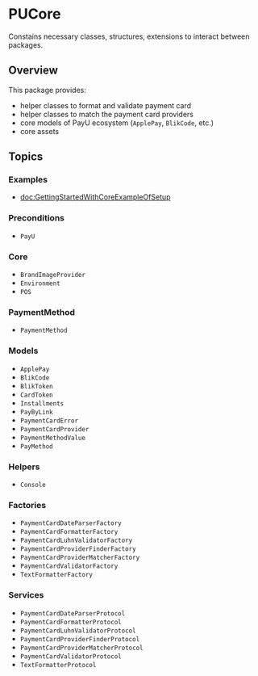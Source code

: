 # PUCore

Constains necessary classes, structures, extensions to interact between packages.

## Overview

This package provides:

* helper classes to format and validate payment card
* helper classes to match the payment card providers
* core models of PayU ecosystem (``ApplePay``, ``BlikCode``, etc.)
* core assets

## Topics

### Examples

- <doc:GettingStartedWithCoreExampleOfSetup>

### Preconditions

- ``PayU``

### Core

- ``BrandImageProvider``
- ``Environment``
- ``POS``

### PaymentMethod

- ``PaymentMethod``

### Models

- ``ApplePay``
- ``BlikCode``
- ``BlikToken``
- ``CardToken``
- ``Installments``
- ``PayByLink``
- ``PaymentCardError``
- ``PaymentCardProvider``
- ``PaymentMethodValue``
- ``PayMethod``

### Helpers

- ``Console``

### Factories

- ``PaymentCardDateParserFactory``
- ``PaymentCardFormatterFactory``
- ``PaymentCardLuhnValidatorFactory``
- ``PaymentCardProviderFinderFactory``
- ``PaymentCardProviderMatcherFactory``
- ``PaymentCardValidatorFactory``
- ``TextFormatterFactory``

### Services

- ``PaymentCardDateParserProtocol``
- ``PaymentCardFormatterProtocol``
- ``PaymentCardLuhnValidatorProtocol``
- ``PaymentCardProviderFinderProtocol``
- ``PaymentCardProviderMatcherProtocol``
- ``PaymentCardValidatorProtocol``
- ``TextFormatterProtocol``
